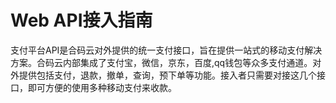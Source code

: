 # Web API接入指南

支付平台API是合码云对外提供的统一支付接口，旨在提供一站式的移动支付解决方案。合码云内部集成了支付宝，微信，京东，百度,qq钱包等众多支付通道。对外提供包括支付，退款，撤单，查询，预下单等功能。接入者只需要对接这几个接口，即可方便的使用多种移动支付来收款。 
